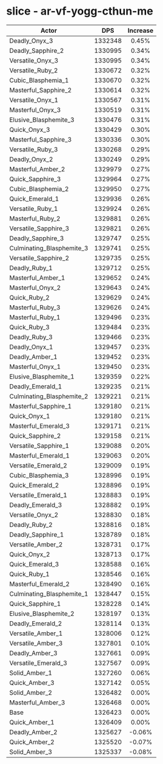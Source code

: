 # slice - ar-vf-yogg-cthun-me
| Actor | DPS | Increase |
|---|:---:|:---:|
|Deadly_Onyx_3|1332348|0.45%|
|Deadly_Sapphire_2|1330995|0.34%|
|Versatile_Onyx_3|1330995|0.34%|
|Versatile_Ruby_2|1330672|0.32%|
|Cubic_Blasphemia_1|1330670|0.32%|
|Masterful_Sapphire_2|1330614|0.32%|
|Versatile_Onyx_1|1330567|0.31%|
|Masterful_Onyx_3|1330519|0.31%|
|Elusive_Blasphemite_3|1330476|0.31%|
|Quick_Onyx_3|1330429|0.30%|
|Masterful_Sapphire_3|1330336|0.30%|
|Versatile_Ruby_3|1330268|0.29%|
|Deadly_Onyx_2|1330249|0.29%|
|Masterful_Amber_2|1329979|0.27%|
|Quick_Sapphire_3|1329964|0.27%|
|Cubic_Blasphemia_2|1329950|0.27%|
|Quick_Emerald_1|1329936|0.26%|
|Versatile_Ruby_1|1329924|0.26%|
|Masterful_Ruby_2|1329881|0.26%|
|Versatile_Sapphire_3|1329821|0.26%|
|Deadly_Sapphire_3|1329747|0.25%|
|Culminating_Blasphemite_3|1329741|0.25%|
|Versatile_Sapphire_2|1329735|0.25%|
|Deadly_Ruby_1|1329712|0.25%|
|Masterful_Amber_1|1329652|0.24%|
|Masterful_Onyx_2|1329643|0.24%|
|Quick_Ruby_2|1329629|0.24%|
|Masterful_Ruby_3|1329626|0.24%|
|Masterful_Ruby_1|1329496|0.23%|
|Quick_Ruby_3|1329484|0.23%|
|Deadly_Ruby_3|1329466|0.23%|
|Deadly_Onyx_1|1329457|0.23%|
|Deadly_Amber_1|1329452|0.23%|
|Masterful_Onyx_1|1329450|0.23%|
|Elusive_Blasphemite_1|1329359|0.22%|
|Deadly_Emerald_1|1329235|0.21%|
|Culminating_Blasphemite_2|1329221|0.21%|
|Masterful_Sapphire_1|1329180|0.21%|
|Quick_Onyx_1|1329180|0.21%|
|Masterful_Emerald_3|1329171|0.21%|
|Quick_Sapphire_2|1329158|0.21%|
|Versatile_Sapphire_1|1329088|0.20%|
|Masterful_Emerald_1|1329063|0.20%|
|Versatile_Emerald_2|1329009|0.19%|
|Cubic_Blasphemia_3|1328996|0.19%|
|Quick_Emerald_2|1328896|0.19%|
|Versatile_Emerald_1|1328883|0.19%|
|Deadly_Emerald_3|1328882|0.19%|
|Versatile_Onyx_2|1328830|0.18%|
|Deadly_Ruby_2|1328816|0.18%|
|Deadly_Sapphire_1|1328789|0.18%|
|Versatile_Amber_2|1328731|0.17%|
|Quick_Onyx_2|1328713|0.17%|
|Quick_Emerald_3|1328588|0.16%|
|Quick_Ruby_1|1328546|0.16%|
|Masterful_Emerald_2|1328490|0.16%|
|Culminating_Blasphemite_1|1328447|0.15%|
|Quick_Sapphire_1|1328228|0.14%|
|Elusive_Blasphemite_2|1328197|0.13%|
|Deadly_Emerald_2|1328114|0.13%|
|Versatile_Amber_1|1328006|0.12%|
|Versatile_Amber_3|1327801|0.10%|
|Deadly_Amber_3|1327661|0.09%|
|Versatile_Emerald_3|1327567|0.09%|
|Solid_Amber_1|1327260|0.06%|
|Quick_Amber_3|1327142|0.05%|
|Solid_Amber_2|1326482|0.00%|
|Masterful_Amber_3|1326468|0.00%|
|Base|1326423|0.00%|
|Quick_Amber_1|1326409|0.00%|
|Deadly_Amber_2|1325627|-0.06%|
|Quick_Amber_2|1325520|-0.07%|
|Solid_Amber_3|1325337|-0.08%|
